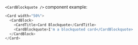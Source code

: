 `<CardBlockquote />` component example:

```js
<Card width="50%">
  <CardBlock>
    <CardTitle>Card Blockquote</CardTitle>
    <CardBlockquote>I'm a blockquoted card</CardBlockquote>
  </CardBlock>
</Card>
```

